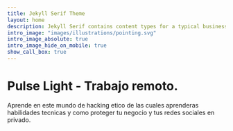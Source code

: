 ```yaml
---
title: Jekyll Serif Theme
layout: home
description: Jekyll Serif contains content types for a typical business website. The theme is fully responsive, blazing fast and artfully illustrated.
intro_image: "images/illustrations/pointing.svg"
intro_image_absolute: true
intro_image_hide_on_mobile: true
show_call_box: true
---
```


# Pulse Light - Trabajo remoto.

Aprende en este mundo de hacking etico de las cuales aprenderas habilidades tecnicas y como proteger tu negocio y tus redes sociales en privado.
